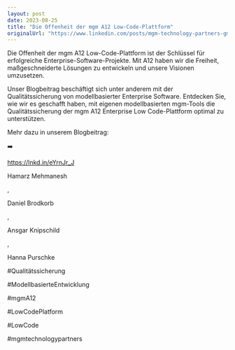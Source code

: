 ```yaml
---
layout: post
date: 2023-08-25
title: "Die Offenheit der mgm A12 Low-Code-Plattform"
originalUrl: "https://www.linkedin.com/posts/mgm-technology-partners-gmbh_qualit%C3%A4tssicherung-von-modellbasierter-enterprise-activity-7094942883702587392-NiJR?utm_source=share&utm_medium=member_desktop"
---
```


Die Offenheit der mgm A12 Low-Code-Plattform ist der Schlüssel für erfolgreiche Enterprise-Software-Projekte. Mit A12 haben wir die Freiheit, maßgeschneiderte Lösungen zu entwickeln und unsere Visionen umzusetzen.

Unser Blogbeitrag beschäftigt sich unter anderem mit der Qualitätssicherung von modellbasierter Enterprise Software. Entdecken Sie, wie wir es geschafft haben, mit eigenen modellbasierten mgm-Tools die Qualitätssicherung der mgm A12 Enterprise Low Code-Plattform optimal zu unterstützen.

Mehr dazu in unserem Blogbeitrag:

➡️

https://lnkd.in/eYrnJr_J

Hamarz Mehmanesh

,

Daniel Brodkorb

,

Ansgar Knipschild

,

Hanna Purschke

#Qualitätssicherung

#ModellbasierteEntwicklung

#mgmA12

#LowCodePlatform

#LowCode

#mgmtechnologypartners